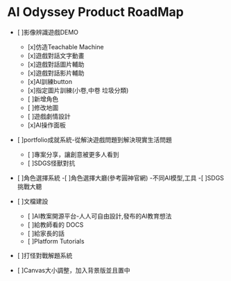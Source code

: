 # AI Odyssey Product RoadMap
- [ ]影像辨識遊戲DEMO
    - [x]仿造Teachable Machine
    - [x]遊戲對話文字動畫
    - [x]遊戲對話圖片輔助
    - [x]遊戲對話影片輔助
    - [x]AI訓練button
    - [x]指定圖片訓練(小卷,中卷 垃圾分類)
    - [ ]新增角色
    - [ ]修改地圖
    - [ ]遊戲劇情設計
    - [x]AI操作面板

- [ ]portfolio成就系統-從解決遊戲問題到解決現實生活問題
    - [ ]專案分享，讓創意被更多人看到
    - [ ]SDGS怪獸對抗

- [ ]角色選擇系統
    -[ ]角色選擇大廳(參考圓神官網) -不同AI模型,工具
    -[ ]SDGS挑戰大聽


- [ ]文檔建設
    - [ ]AI教案開源平台-人人可自由設計,發布的AI教育想法
    - [ ]給教師看的 DOCS
    - [ ]給家長的話
    - [ ]Platform Tutorials

- [ ]打怪對戰解題系統

- [ ]Canvas大小調整，加入背景版並且置中
